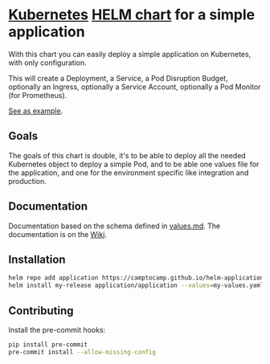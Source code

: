 # [Kubernetes](https://kubernetes.io/) [HELM chart](https://helm.sh/) for a simple application

With this chart you can easily deploy a simple application on Kubernetes, with only configuration.

This will create a Deployment, a Service, a Pod Disruption Budget, optionally an Ingress, optionally a Service Account,
optionally a Pod Monitor (for Prometheus).

[See as example](./tests/values.yaml).

## Goals

The goals of this chart is double, it's to be able to deploy all the needed Kubernetes object to deploy a simple Pod,
and to be able one values file for the application, and one for the environment specific like integration
and production.

## Documentation

Documentation based on the schema defined in [values.md](./values.md).
The documentation is on the [Wiki](https://github.com/camptocamp/helm-application/wiki).

## Installation

```bash
helm repo add application https://camptocamp.github.io/helm-application/
helm install my-release application/application --values=my-values.yaml
```

## Contributing

Install the pre-commit hooks:

```bash
pip install pre-commit
pre-commit install --allow-missing-config
```
